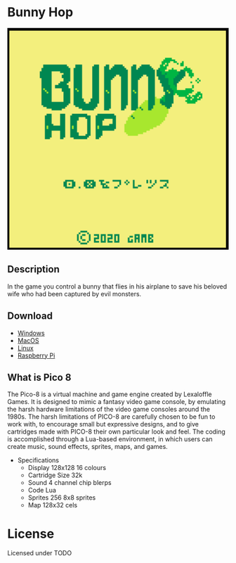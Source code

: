 # Bunny Hop

![menu](imgs/menu.png)

## Description

In the game you control a bunny that flies in his airplane to save his beloved wife who had been captured by evil monsters.

## Download

- [Windows](bin/bunnyhop_windows.zip)
- [MacOS](bin/bunnyhop_osx.zip)
- [Linux](bin/bunnyhop_linux.zip)
- [Raspberry Pi](bin/bunnyhop_raspi.zip)

## What is Pico 8

The Pico-8 is a virtual machine and game engine created by Lexaloffle Games. It is designed to mimic a fantasy video game console, by emulating the harsh hardware limitations of the video game consoles around the 1980s. The harsh limitations of PICO-8 are carefully chosen to be fun to work with, to encourage small but expressive designs, and to give cartridges made with PICO-8 their own particular look and feel. The coding is accomplished through a Lua-based environment, in which users can create music, sound effects, sprites, maps, and games.

- Specifications
  - Display		128x128 16 colours
  - Cartridge Size		32k
  - Sound		4 channel chip blerps
  - Code		Lua
  - Sprites		256 8x8 sprites
  - Map		128x32 cels

# License

Licensed under TODO
